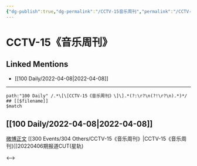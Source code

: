 ```yaml
---
{"dg-publish":true,"dg-permalink":"/CCTV-15音乐周刊","permalink":"/CCTV-15音乐周刊/","title":"CCTV-15《音乐周刊》","tags":[null]}
---
```


# CCTV-15《音乐周刊》

## Linked Mentions
- [[100 Daily/2022-04-08\|2022-04-08]]


---

```expander
path:"100 Daily" /.*\[\[CCTV-15《音乐周刊》\]\].*(?:\r?\n(?!\r?\n).*)*/
## [[$filename]]
$match
```
## [[100 Daily/2022-04-08\|2022-04-08]]
[微博正文](https://m.weibo.cn/6466290670/4756080263694464) [[300 Events/304 Others/CCTV-15《音乐周刊》\|CCTV-15《音乐周刊》]]20220406期报道CUT(星轨)

<-->
